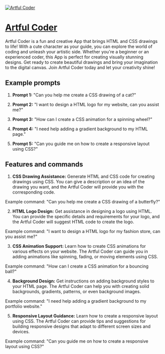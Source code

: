 [![Artful Coder](https://files.oaiusercontent.com/file-zigTgJmtm1E3jSvICDXKra0C?se=2123-10-18T03%3A53%3A00Z&sp=r&sv=2021-08-06&sr=b&rscc=max-age%3D31536000%2C%20immutable&rscd=attachment%3B%20filename%3D92014854-b850-48b5-bcf4-8608998db4e3.png&sig=1A8b5XYXizk/3ImZYqAd84It%2Bw9MfLZATbgrypPamPo%3D)](https://chat.openai.com/g/g-KvrHlqOl4-artful-coder)

# [Artful Coder](https://chat.openai.com/g/g-KvrHlqOl4-artful-coder)

Artful Coder is a fun and creative App that brings HTML and CSS drawings to life! With a cute character as your guide, you can explore the world of coding and unleash your artistic side. Whether you're a beginner or an experienced coder, this App is perfect for creating visually stunning designs. Get ready to create beautiful drawings and bring your imagination to the digital canvas. Join Artful Coder today and let your creativity shine!

## Example prompts

1. **Prompt 1:** "Can you help me create a CSS drawing of a cat?"

2. **Prompt 2:** "I want to design a HTML logo for my website, can you assist me?"

3. **Prompt 3:** "How can I create a CSS animation for a spinning wheel?"

4. **Prompt 4:** "I need help adding a gradient background to my HTML page."

5. **Prompt 5:** "Can you guide me on how to create a responsive layout using CSS?"

## Features and commands

1. **CSS Drawing Assistance:** Generate HTML and CSS code for creating drawings using CSS. You can give a description or an idea of the drawing you want, and the Artful Coder will provide you with the corresponding code.

Example command: "Can you help me create a CSS drawing of a butterfly?"

2. **HTML Logo Design:** Get assistance in designing a logo using HTML. You can provide the specific details and requirements for your logo, and the Artful Coder will suggest HTML code to create the logo.

Example command: "I want to design a HTML logo for my fashion store, can you assist me?"

3. **CSS Animation Support:** Learn how to create CSS animations for various effects on your website. The Artful Coder can guide you in adding animations like spinning, fading, or moving elements using CSS.

Example command: "How can I create a CSS animation for a bouncing ball?"

4. **Background Design:** Get instructions on adding background styles to your HTML page. The Artful Coder can help you with creating solid backgrounds, gradients, patterns, or even background images.

Example command: "I need help adding a gradient background to my portfolio website."

5. **Responsive Layout Guidance:** Learn how to create a responsive layout using CSS. The Artful Coder can provide tips and suggestions for building responsive designs that adapt to different screen sizes and devices.

Example command: "Can you guide me on how to create a responsive layout using CSS?"